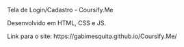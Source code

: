 Tela de Login/Cadastro - Coursify.Me


<p>Desenvolvido em HTML, CSS e JS.</p>


<p>Link para o site: https://gabimesquita.github.io/Coursify.Me/</p>


<img src="">
